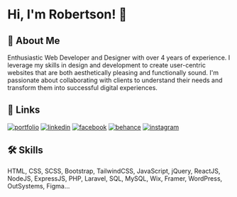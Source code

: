 
# Hi, I'm Robertson! 👋


## 🚀 About Me
Enthusiastic Web Developer and Designer with over 4 years of experience. I leverage my skills in design and development to create user-centric websites that are both aesthetically pleasing and functionally sound. I'm passionate about collaborating with clients to understand their needs and transform them into successful digital experiences.
## 🔗 Links
[![portfolio](https://img.shields.io/badge/my_portfolio-000?style=for-the-badge&logo=ko-fi&logoColor=white)](https://robertsonmorales.vercel.app)
[![linkedin](https://img.shields.io/badge/linkedin-0A66C2?style=for-the-badge&logo=linkedin&logoColor=white)](https://www.linkedin.com/in/robertson-morales)
[![facebook](https://img.shields.io/badge/facebook-0866ff?style=for-the-badge&logo=facebook&logoColor=white)](https://www.facebook.com/robertsonmorales.dev)
[![behance](https://img.shields.io/badge/behance-0055fb?style=for-the-badge&logo=behance&logoColor=white)](https://www.behance.net/robertsonmorales)
[![instagram](https://img.shields.io/badge/instagram-d63c75?style=for-the-badge&logo=instagram&logoColor=white)](https://www.instagram.com/robertson.morales/)


## 🛠 Skills
HTML, CSS, SCSS, Bootstrap, TailwindCSS, JavaScript, jQuery, ReactJS, NodeJS, ExpressJS, PHP, Laravel, SQL, MySQL, Wix, Framer, WordPress, OutSystems, Figma...
